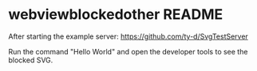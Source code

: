 # webviewblockedother README

After starting the example server: https://github.com/ty-d/SvgTestServer

Run the command "Hello World" and open the developer tools to see the blocked SVG.